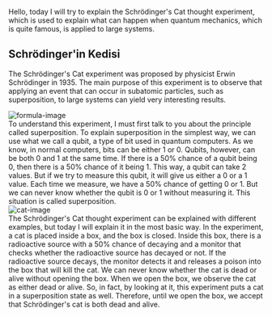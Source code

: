 Hello, today I will try to explain the Schrödinger's Cat thought experiment, which is used to explain what can happen when quantum mechanics, which is quite famous, is applied to large systems.

## Schrödinger'in Kedisi

The Schrödinger's Cat experiment was proposed by physicist Erwin Schrödinger in 1935. The main purpose of this experiment is to observe that applying an event that can occur in subatomic particles, such as superposition, to large systems can yield very interesting results.

<img src="./cat-formula.jpg" alt="formula-image"  />

<br/>
To understand this experiment, I must first talk to you about the principle called superposition. To explain superposition in the simplest way, we can use what we call a qubit, a type of bit used in quantum computers. As we know, in normal computers, bits can be either 1 or 0. Qubits, however, can be both 0 and 1 at the same time. If there is a 50% chance of a qubit being 0, then there is a 50% chance of it being 1. This way, a qubit can take 2 values. But if we try to measure this qubit, it will give us either a 0 or a 1 value. Each time we measure, we have a 50% chance of getting 0 or 1. But we can never know whether the qubit is 0 or 1 without measuring it. This situation is called superposition.
<br/>
<img src="./sch-cat.png" alt="cat-image"  />


<br/>
The Schrödinger's Cat thought experiment can be explained with different examples, but today I will explain it in the most basic way. In the experiment, a cat is placed inside a box, and the box is closed. Inside this box, there is a radioactive source with a 50% chance of decaying and a monitor that checks whether the radioactive source has decayed or not. If the radioactive source decays, the monitor detects it and releases a poison into the box that will kill the cat. We can never know whether the cat is dead or alive without opening the box. When we open the box, we observe the cat as either dead or alive. So, in fact, by looking at it, this experiment puts a cat in a superposition state as well. Therefore, until we open the box, we accept that Schrödinger's cat is both dead and alive.

